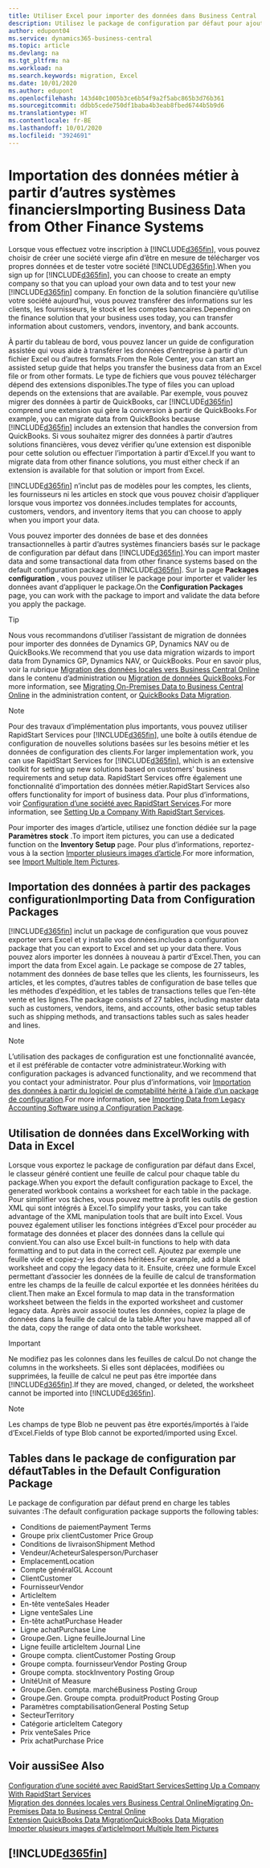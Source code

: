 ```yaml
---
title: Utiliser Excel pour importer des données dans Business Central
description: Utilisez le package de configuration par défaut pour ajouter des données client dans Excel et les importer ensuite dans Business Central.
author: edupont04
ms.service: dynamics365-business-central
ms.topic: article
ms.devlang: na
ms.tgt_pltfrm: na
ms.workload: na
ms.search.keywords: migration, Excel
ms.date: 10/01/2020
ms.author: edupont
ms.openlocfilehash: 143d40c1005b3ce6b54f9a2f5abc865b3d76b361
ms.sourcegitcommit: ddbb5cede750df1baba4b3eab8fbed6744b5b9d6
ms.translationtype: HT
ms.contentlocale: fr-BE
ms.lasthandoff: 10/01/2020
ms.locfileid: "3924691"
---
```

# <a name="importing-business-data-from-other-finance-systems"></a><span data-ttu-id="44e34-103">Importation des données métier à partir d’autres systèmes financiers</span><span class="sxs-lookup"><span data-stu-id="44e34-103">Importing Business Data from Other Finance Systems</span></span>

<span data-ttu-id="44e34-104">Lorsque vous effectuez votre inscription à [!INCLUDE[d365fin](includes/d365fin_md.md)], vous pouvez choisir de créer une société vierge afin d’être en mesure de télécharger vos propres données et de tester votre société [!INCLUDE[d365fin](includes/d365fin_md.md)].</span><span class="sxs-lookup"><span data-stu-id="44e34-104">When you sign up for [!INCLUDE[d365fin](includes/d365fin_md.md)], you can choose to create an empty company so that you can upload your own data and to test your new [!INCLUDE[d365fin](includes/d365fin_md.md)] company.</span></span> <span data-ttu-id="44e34-105">En fonction de la solution financière qu’utilise votre société aujourd’hui, vous pouvez transférer des informations sur les clients, les fournisseurs, le stock et les comptes bancaires.</span><span class="sxs-lookup"><span data-stu-id="44e34-105">Depending on the finance solution that your business uses today, you can transfer information about customers, vendors, inventory, and bank accounts.</span></span>  

<span data-ttu-id="44e34-106">À partir du tableau de bord, vous pouvez lancer un guide de configuration assistée qui vous aide à transférer les données d’entreprise à partir d’un fichier Excel ou d’autres formats.</span><span class="sxs-lookup"><span data-stu-id="44e34-106">From the Role Center, you can start an assisted setup guide that helps you transfer the business data from an Excel file or from other formats.</span></span> <span data-ttu-id="44e34-107">Le type de fichiers que vous pouvez télécharger dépend des extensions disponibles.</span><span class="sxs-lookup"><span data-stu-id="44e34-107">The type of files you can upload depends on the extensions that are available.</span></span> <span data-ttu-id="44e34-108">Par exemple, vous pouvez migrer des données à partir de QuickBooks, car [!INCLUDE[d365fin](includes/d365fin_md.md)] comprend une extension qui gère la conversion à partir de QuickBooks.</span><span class="sxs-lookup"><span data-stu-id="44e34-108">For example, you can migrate data from QuickBooks because [!INCLUDE[d365fin](includes/d365fin_md.md)] includes an extension that handles the conversion from QuickBooks.</span></span> <span data-ttu-id="44e34-109">Si vous souhaitez migrer des données à partir d’autres solutions financières, vous devez vérifier qu’une extension est disponible pour cette solution ou effectuer l’importation à partir d’Excel.</span><span class="sxs-lookup"><span data-stu-id="44e34-109">If you want to migrate data from other finance solutions, you must either check if an extension is available for that solution or import from Excel.</span></span>  

[!INCLUDE[d365fin](includes/d365fin_md.md)] <span data-ttu-id="44e34-110">n’inclut pas de modèles pour les comptes, les clients, les fournisseurs ni les articles en stock que vous pouvez choisir d’appliquer lorsque vous importez vos données.</span><span class="sxs-lookup"><span data-stu-id="44e34-110">includes templates for accounts, customers, vendors, and inventory items that you can choose to apply when you import your data.</span></span>

<span data-ttu-id="44e34-111">Vous pouvez importer des données de base et des données transactionnelles à partir d’autres systèmes financiers basés sur le package de configuration par défaut dans [!INCLUDE[d365fin](includes/d365fin_md.md)].</span><span class="sxs-lookup"><span data-stu-id="44e34-111">You can import master data and some transactional data from other finance systems based on the default configuration package in [!INCLUDE[d365fin](includes/d365fin_md.md)].</span></span> <span data-ttu-id="44e34-112">Sur la page **Packages configuration** , vous pouvez utiliser le package pour importer et valider les données avant d’appliquer le package.</span><span class="sxs-lookup"><span data-stu-id="44e34-112">On the **Configuration Packages** page, you can work with the package to import and validate the data before you apply the package.</span></span>  

> [!TIP]  
> <span data-ttu-id="44e34-113">Nous vous recommandons d’utiliser l’assistant de migration de données pour importer des données de Dynamics GP, Dynamics NAV ou de QuickBooks.</span><span class="sxs-lookup"><span data-stu-id="44e34-113">We recommend that you use data migration wizards to import data from Dynamics GP, Dynamics NAV, or QuickBooks.</span></span> <span data-ttu-id="44e34-114">Pour en savoir plus, voir la rubrique [Migration des données locales vers Business Central Online](/dynamics365/business-central/dev-itpro/administration/migrate-data) dans le contenu d’administration ou [Migration de données QuickBooks](ui-extensions-quickbooks-data-migration.md).</span><span class="sxs-lookup"><span data-stu-id="44e34-114">For more information, see [Migrating On-Premises Data to Business Central Online](/dynamics365/business-central/dev-itpro/administration/migrate-data) in the administration content, or [QuickBooks Data Migration](ui-extensions-quickbooks-data-migration.md).</span></span>

> [!NOTE]  
> <span data-ttu-id="44e34-115">Pour des travaux d’implémentation plus importants, vous pouvez utiliser RapidStart Services pour [!INCLUDE[d365fin](includes/d365fin_md.md)], une boîte à outils étendue de configuration de nouvelles solutions basées sur les besoins métier et les données de configuration des clients.</span><span class="sxs-lookup"><span data-stu-id="44e34-115">For larger implementation work, you can use RapidStart Services for [!INCLUDE[d365fin](includes/d365fin_md.md)], which is an extensive toolkit for setting up new solutions based on customers' business requirements and setup data.</span></span> <span data-ttu-id="44e34-116">RapidStart Services offre également une fonctionnalité d’importation des données métier.</span><span class="sxs-lookup"><span data-stu-id="44e34-116">RapidStart Services also offers functionality for import of business data.</span></span> <span data-ttu-id="44e34-117">Pour plus d’informations, voir [Configuration d’une société avec RapidStart Services](admin-set-up-a-company-with-rapidstart.md).</span><span class="sxs-lookup"><span data-stu-id="44e34-117">For more information, see [Setting Up a Company With RapidStart Services](admin-set-up-a-company-with-rapidstart.md).</span></span>

<span data-ttu-id="44e34-118">Pour importer des images d’article, utilisez une fonction dédiée sur la page **Paramètres stock** .</span><span class="sxs-lookup"><span data-stu-id="44e34-118">To import item pictures, you can use a dedicated function on the **Inventory Setup** page.</span></span> <span data-ttu-id="44e34-119">Pour plus d’informations, reportez-vous à la section [Importer plusieurs images d’article](inventory-how-import-item-pictures.md).</span><span class="sxs-lookup"><span data-stu-id="44e34-119">For more information, see [Import Multiple Item Pictures](inventory-how-import-item-pictures.md).</span></span>

## <a name="importing-data-from-configuration-packages"></a><span data-ttu-id="44e34-120">Importation des données à partir des packages configuration</span><span class="sxs-lookup"><span data-stu-id="44e34-120">Importing Data from Configuration Packages</span></span>
[!INCLUDE[d365fin](includes/d365fin_md.md)] <span data-ttu-id="44e34-121">inclut un package de configuration que vous pouvez exporter vers Excel et y installe vos données.</span><span class="sxs-lookup"><span data-stu-id="44e34-121">includes a configuration package that you can export to Excel and set up your data there.</span></span> <span data-ttu-id="44e34-122">Vous pouvez alors importer les données à nouveau à partir d’Excel.</span><span class="sxs-lookup"><span data-stu-id="44e34-122">Then, you can import the data from Excel again.</span></span> <span data-ttu-id="44e34-123">Le package se compose de 27 tables, notamment des données de base telles que les clients, les fournisseurs, les articles, et les comptes, d’autres tables de configuration de base telles que les méthodes d’expédition, et les tables de transactions telles que l’en-tête vente et les lignes.</span><span class="sxs-lookup"><span data-stu-id="44e34-123">The package consists of 27 tables, including master data such as customers, vendors, items, and accounts, other basic setup tables such as shipping methods, and transactions tables such as sales header and lines.</span></span>  

> [!NOTE]  
>   <span data-ttu-id="44e34-124">L’utilisation des packages de configuration est une fonctionnalité avancée, et il est préférable de contacter votre administrateur.</span><span class="sxs-lookup"><span data-stu-id="44e34-124">Working with configuration packages is advanced functionality, and we recommend that you contact your administrator.</span></span> <span data-ttu-id="44e34-125">Pour plus d’informations, voir [Importation des données à partir du logiciel de comptabilité hérité à l’aide d’un package de configuration](across-import-data-configuration-packages.md).</span><span class="sxs-lookup"><span data-stu-id="44e34-125">For more information, see [Importing Data from Legacy Accounting Software using a Configuration Package](across-import-data-configuration-packages.md).</span></span>

## <a name="working-with-data-in-excel"></a><span data-ttu-id="44e34-126">Utilisation de données dans Excel</span><span class="sxs-lookup"><span data-stu-id="44e34-126">Working with Data in Excel</span></span>
<span data-ttu-id="44e34-127">Lorsque vous exportez le package de configuration par défaut dans Excel, le classeur généré contient une feuille de calcul pour chaque table du package.</span><span class="sxs-lookup"><span data-stu-id="44e34-127">When you export the default configuration package to Excel, the generated workbook contains a worksheet for each table in the package.</span></span> <span data-ttu-id="44e34-128">Pour simplifier vos tâches, vous pouvez mettre à profit les outils de gestion XML qui sont intégrés à Excel.</span><span class="sxs-lookup"><span data-stu-id="44e34-128">To simplify your tasks, you can take advantage of the XML manipulation tools that are built into Excel.</span></span> <span data-ttu-id="44e34-129">Vous pouvez également utiliser les fonctions intégrées d’Excel pour procéder au formatage des données et placer des données dans la cellule qui convient.</span><span class="sxs-lookup"><span data-stu-id="44e34-129">You can also use Excel built-in functions to help with data formatting and to put data in the correct cell.</span></span> <span data-ttu-id="44e34-130">Ajoutez par exemple une feuille vide et copiez-y les données héritées.</span><span class="sxs-lookup"><span data-stu-id="44e34-130">For example, add a blank worksheet and copy the legacy data to it.</span></span> <span data-ttu-id="44e34-131">Ensuite, créez une formule Excel permettant d’associer les données de la feuille de calcul de transformation entre les champs de la feuille de calcul exportée et les données héritées du client.</span><span class="sxs-lookup"><span data-stu-id="44e34-131">Then make an Excel formula to map data in the transformation worksheet between the fields in the exported worksheet and customer legacy data.</span></span> <span data-ttu-id="44e34-132">Après avoir associé toutes les données, copiez la plage de données dans la feuille de calcul de la table.</span><span class="sxs-lookup"><span data-stu-id="44e34-132">After you have mapped all of the data, copy the range of data onto the table worksheet.</span></span>  

> [!IMPORTANT]  
>  <span data-ttu-id="44e34-133">Ne modifiez pas les colonnes dans les feuilles de calcul.</span><span class="sxs-lookup"><span data-stu-id="44e34-133">Do not change the columns in the worksheets.</span></span> <span data-ttu-id="44e34-134">Si elles sont déplacées, modifiées ou supprimées, la feuille de calcul ne peut pas être importée dans [!INCLUDE[d365fin](includes/d365fin_md.md)].</span><span class="sxs-lookup"><span data-stu-id="44e34-134">If they are moved, changed, or deleted, the worksheet cannot be imported into [!INCLUDE[d365fin](includes/d365fin_md.md)].</span></span>

> [!NOTE]
> <span data-ttu-id="44e34-135">Les champs de type Blob ne peuvent pas être exportés/importés à l’aide d’Excel.</span><span class="sxs-lookup"><span data-stu-id="44e34-135">Fields of type Blob cannot be exported/imported using Excel.</span></span>

## <a name="tables-in-the-default-configuration-package"></a><span data-ttu-id="44e34-136">Tables dans le package de configuration par défaut</span><span class="sxs-lookup"><span data-stu-id="44e34-136">Tables in the Default Configuration Package</span></span>
<span data-ttu-id="44e34-137">Le package de configuration par défaut prend en charge les tables suivantes :</span><span class="sxs-lookup"><span data-stu-id="44e34-137">The default configuration package supports the following tables:</span></span>

-   <span data-ttu-id="44e34-138">Conditions de paiement</span><span class="sxs-lookup"><span data-stu-id="44e34-138">Payment Terms</span></span>
-   <span data-ttu-id="44e34-139">Groupe prix client</span><span class="sxs-lookup"><span data-stu-id="44e34-139">Customer Price Group</span></span>
-   <span data-ttu-id="44e34-140">Conditions de livraison</span><span class="sxs-lookup"><span data-stu-id="44e34-140">Shipment Method</span></span>
-   <span data-ttu-id="44e34-141">Vendeur/Acheteur</span><span class="sxs-lookup"><span data-stu-id="44e34-141">Salesperson/Purchaser</span></span>
-   <span data-ttu-id="44e34-142">Emplacement</span><span class="sxs-lookup"><span data-stu-id="44e34-142">Location</span></span>
-   <span data-ttu-id="44e34-143">Compte général</span><span class="sxs-lookup"><span data-stu-id="44e34-143">GL Account</span></span>
-   <span data-ttu-id="44e34-144">Client</span><span class="sxs-lookup"><span data-stu-id="44e34-144">Customer</span></span>
-   <span data-ttu-id="44e34-145">Fournisseur</span><span class="sxs-lookup"><span data-stu-id="44e34-145">Vendor</span></span>
-   <span data-ttu-id="44e34-146">Article</span><span class="sxs-lookup"><span data-stu-id="44e34-146">Item</span></span>
-   <span data-ttu-id="44e34-147">En-tête vente</span><span class="sxs-lookup"><span data-stu-id="44e34-147">Sales Header</span></span>
-   <span data-ttu-id="44e34-148">Ligne vente</span><span class="sxs-lookup"><span data-stu-id="44e34-148">Sales Line</span></span>
-   <span data-ttu-id="44e34-149">En-tête achat</span><span class="sxs-lookup"><span data-stu-id="44e34-149">Purchase Header</span></span>
-   <span data-ttu-id="44e34-150">Ligne achat</span><span class="sxs-lookup"><span data-stu-id="44e34-150">Purchase Line</span></span>
-   <span data-ttu-id="44e34-151">Groupe.</span><span class="sxs-lookup"><span data-stu-id="44e34-151">Gen.</span></span> <span data-ttu-id="44e34-152">Ligne feuille</span><span class="sxs-lookup"><span data-stu-id="44e34-152">Journal Line</span></span>
-   <span data-ttu-id="44e34-153">Ligne feuille article</span><span class="sxs-lookup"><span data-stu-id="44e34-153">Item Journal Line</span></span>
-   <span data-ttu-id="44e34-154">Groupe compta. client</span><span class="sxs-lookup"><span data-stu-id="44e34-154">Customer Posting Group</span></span>
-   <span data-ttu-id="44e34-155">Groupe compta. fournisseur</span><span class="sxs-lookup"><span data-stu-id="44e34-155">Vendor Posting Group</span></span>
-   <span data-ttu-id="44e34-156">Groupe compta. stock</span><span class="sxs-lookup"><span data-stu-id="44e34-156">Inventory Posting Group</span></span>
-   <span data-ttu-id="44e34-157">Unité</span><span class="sxs-lookup"><span data-stu-id="44e34-157">Unit of Measure</span></span>
-   <span data-ttu-id="44e34-158">Groupe.</span><span class="sxs-lookup"><span data-stu-id="44e34-158">Gen.</span></span> <span data-ttu-id="44e34-159">compta. marché</span><span class="sxs-lookup"><span data-stu-id="44e34-159">Business Posting Group</span></span>
-   <span data-ttu-id="44e34-160">Groupe.</span><span class="sxs-lookup"><span data-stu-id="44e34-160">Gen.</span></span> <span data-ttu-id="44e34-161">Groupe compta. produit</span><span class="sxs-lookup"><span data-stu-id="44e34-161">Product Posting Group</span></span>
-   <span data-ttu-id="44e34-162">Paramètres comptabilisation</span><span class="sxs-lookup"><span data-stu-id="44e34-162">General Posting Setup</span></span>
-   <span data-ttu-id="44e34-163">Secteur</span><span class="sxs-lookup"><span data-stu-id="44e34-163">Territory</span></span>
-   <span data-ttu-id="44e34-164">Catégorie article</span><span class="sxs-lookup"><span data-stu-id="44e34-164">Item Category</span></span>
-   <span data-ttu-id="44e34-165">Prix vente</span><span class="sxs-lookup"><span data-stu-id="44e34-165">Sales Price</span></span>
-   <span data-ttu-id="44e34-166">Prix achat</span><span class="sxs-lookup"><span data-stu-id="44e34-166">Purchase Price</span></span>

## <a name="see-also"></a><span data-ttu-id="44e34-167">Voir aussi</span><span class="sxs-lookup"><span data-stu-id="44e34-167">See Also</span></span>
[<span data-ttu-id="44e34-168">Configuration d’une société avec RapidStart Services</span><span class="sxs-lookup"><span data-stu-id="44e34-168">Setting Up a Company With RapidStart Services</span></span>](admin-set-up-a-company-with-rapidstart.md)  
[<span data-ttu-id="44e34-169">Migration des données locales vers Business Central Online</span><span class="sxs-lookup"><span data-stu-id="44e34-169">Migrating On-Premises Data to Business Central Online</span></span>](/dynamics365/business-central/dev-itpro/administration/migrate-data)  
[<span data-ttu-id="44e34-170">Extension QuickBooks Data Migration</span><span class="sxs-lookup"><span data-stu-id="44e34-170">QuickBooks Data Migration</span></span>](ui-extensions-quickbooks-data-migration.md)  
[<span data-ttu-id="44e34-171">Importer plusieurs images d’article</span><span class="sxs-lookup"><span data-stu-id="44e34-171">Import Multiple Item Pictures</span></span>](inventory-how-import-item-pictures.md)

## [!INCLUDE[d365fin](includes/free_trial_md.md)]  
